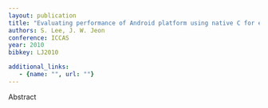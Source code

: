 ```yaml
---
layout: publication
title: "Evaluating performance of Android platform using native C for embedded systems"
authors: S. Lee, J. W. Jeon
conference: ICCAS
year: 2010
bibkey: LJ2010

additional_links:
   - {name: "", url: ""}
---
```

Abstract
